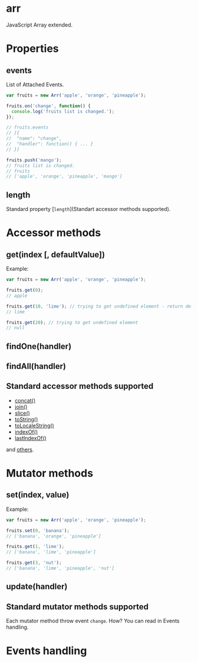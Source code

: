 arr
===

JavaScript Array extended.


Properties
==========

events
------

List of Attached Events.

```javascript
var fruits = new Arr('apple', 'orange', 'pineapple');

fruits.on('change', function() {
  console.log('fruits list is changed.');
});

// fruits.events
// [{
//  "name": "change",
//  "handler": function() { ... }
// }]

fruits.push('mango');
// fruits list is changed.
// fruits
// ['apple', 'orange', 'pineapple', 'mango']
```

length
------

Standard property [```length```](Standart accessor methods supported).


Accessor methods
================

get(index [, defaultValue])
----------------------------

Example:
```javascript
var fruits = new Arr('apple', 'orange', 'pineapple');

fruits.get(0);
// apple

fruits.get(10, 'lime'); // trying to get undefined element - return defaultValue
// lime

fruits.get(20); // trying to get undefined element
// null
```

findOne(handler)
-----------------

findAll(handler)
-----------------

Standard accessor methods supported
-----------------------------------

* [concat()](https://developer.mozilla.org/en-US/docs/Web/JavaScript/Reference/Global_Objects/Array/concat)
* [join()](https://developer.mozilla.org/en-US/docs/Web/JavaScript/Reference/Global_Objects/Array/join)
* [slice()](https://developer.mozilla.org/en-US/docs/Web/JavaScript/Reference/Global_Objects/Array/slice)
* [toString()](https://developer.mozilla.org/en-US/docs/Web/JavaScript/Reference/Global_Objects/Array/toString)
* [toLocaleString()](https://developer.mozilla.org/en-US/docs/Web/JavaScript/Reference/Global_Objects/Array/toLocaleString)
* [indexOf()](https://developer.mozilla.org/en-US/docs/Web/JavaScript/Reference/Global_Objects/Array/indexOf)
* [lastIndexOf()](https://developer.mozilla.org/en-US/docs/Web/JavaScript/Reference/Global_Objects/Array/lastIndexOf)

and [others](https://developer.mozilla.org/en/docs/Web/JavaScript/Reference/Global_Objects/Array#Accessor_methods).

Mutator methods
===============

set(index, value)
-----------------

Example:
```javascript
var fruits = new Arr('apple', 'orange', 'pineapple');

fruits.set(0, 'banana');
// ['banana', 'orange', 'pineapple']

fruits.get(1, 'lime');
// ['banana', 'lime', 'pineapple']

fruits.get(3, 'nut');
// ['banana', 'lime', 'pineapple', 'nut']
```

update(handler)
----------------

Standard mutator methods supported
----------------------------------

Each mutator method throw event ```change```. How? You can read in Events handling.



Events handling
===============
